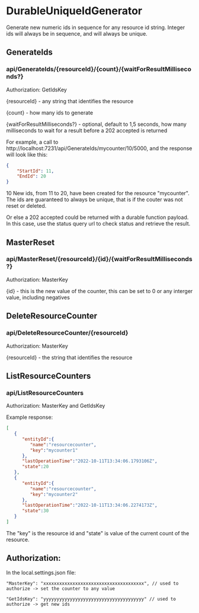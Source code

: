 # DurableUniqueIdGenerator
Generate new numeric ids in sequence for any resource id string. Integer ids will always be in sequence, and will always be unique.

## GenerateIds

### api/GenerateIds/{resourceId}/{count}/{waitForResultMilliseconds?}

Authorization: GetIdsKey

{resourceId} - any string that identifies the resource

{count} - how many ids to generate

{waitForResultMilliseconds?} - optional, default to 1,5 seconds, how many milliseconds to wait for a result before a 202 accepted is returned

For example, a call to http://localhost:7231/api/GenerateIds/mycounter/10/5000, and the response will look like this:
```json
{
    "StartId": 11,
    "EndId": 20
}
```
10 New ids, from 11 to 20, have been created for the resource "mycounter". The ids are guaranteed to always be unique, that is if the couter was not reset or deleted.

Or else a 202 accepted could be returned with a durable function payload. In this case, use the status query url to check status and retrieve the result.

## MasterReset

### api/MasterReset/{resourceId}/{id}/{waitForResultMilliseconds?}

Authorization: MasterKey

{id} - this is the new value of the counter, this can be set to 0 or any interger value, including negatives

## DeleteResourceCounter

### api/DeleteResourceCounter/{resourceId}

Authorization: MasterKey

{resourceId} - the string that identifies the resource

## ListResourceCounters

### api/ListResourceCounters

Authorization: MasterKey and GetIdsKey

Example response:
```json
[
   {
      "entityId":{
         "name":"resourcecounter",
         "key":"mycounter1"
      },
      "lastOperationTime":"2022-10-11T13:34:06.1793106Z",
      "state":20
   },
   {
      "entityId":{
         "name":"resourcecounter",
         "key":"mycounter2"
      },
      "lastOperationTime":"2022-10-11T13:34:06.2274173Z",
      "state":30
   }
]
```
The "key" is the resource id and "state" is value of the current count of the resource.

## Authorization:

In the local.settings.json file:

    "MasterKey": "xxxxxxxxxxxxxxxxxxxxxxxxxxxxxxxxxxxxxx", // used to authorize -> set the counter to any value
    
    "GetIdsKey": "yyyyyyyyyyyyyyyyyyyyyyyyyyyyyyyyyyyyyy" // used to authorize -> get new ids
